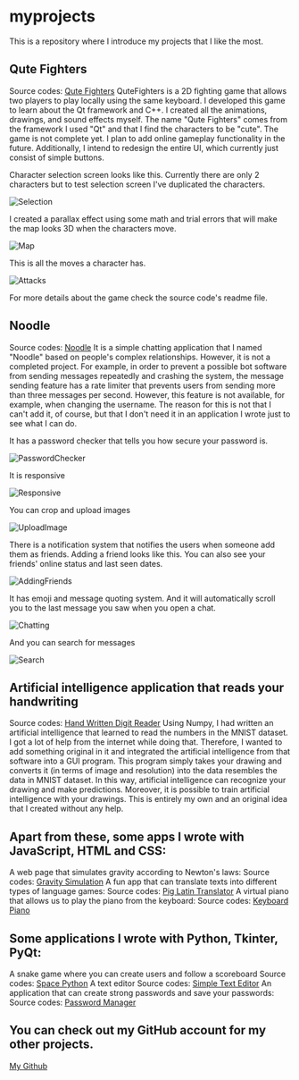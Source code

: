 # myprojects
This is a repository where I introduce my projects that I like the most.

## Qute Fighters
Source codes: <a href="https://github.com/ugurozdemir97/QuteFighters">Qute Fighters</a>
QuteFighters is a 2D fighting game that allows two players to play locally using the same keyboard. I developed this game to learn about the Qt framework and C++. I created all the animations, drawings, and sound effects myself. The name "Qute Fighters" comes from the framework I used "Qt" and that I find the characters to be "cute". The game is not complete yet. I plan to add online gameplay functionality in the future. Additionally, I intend to redesign the entire UI, which currently just consist of simple buttons. 

Character selection screen looks like this. Currently there are only 2 characters but to test selection screen I've duplicated the characters.

![Selection](https://github.com/ugurozdemir97/myprojects/assets/64408736/a40ddeb9-dc5c-4a9b-896d-9b0c846b2367)

I created a parallax effect using some math and trial errors that will make the map looks 3D when the characters move.

![Map](https://github.com/ugurozdemir97/myprojects/assets/64408736/2aea4587-212c-4c34-b077-9f06ced36af8)

This is all the moves a character has.

![Attacks](https://github.com/ugurozdemir97/QuteFighters/assets/64408736/fbe57f13-ab4a-4fd1-9461-e8f5990f19c5)

For more details about the game check the source code's readme file.

## Noodle
Source codes: <a href="https://github.com/ugurozdemir97/Noodle">Noodle</a>
It is a simple chatting application that I named "Noodle" based on people's complex relationships. However, it is not a completed project. For example, in order to prevent a possible bot software from sending messages repeatedly and crashing the system, the message sending feature has a rate limiter that prevents users from sending more than three messages per second. However, this feature is not available, for example, when changing the username. The reason for this is not that I can't add it, of course, but that I don't need it in an application I wrote just to see what I can do.

It has a password checker that tells you how secure your password is.

![PasswordChecker](https://github.com/ugurozdemir97/myprojects/assets/64408736/12a30b88-0ec1-4d82-886d-c45c076a9811)

It is responsive

![Responsive](https://github.com/ugurozdemir97/myprojects/assets/64408736/c798b285-1d1c-4233-9703-19b3e57c01a5)

You can crop and upload images

![UploadImage](https://github.com/ugurozdemir97/myprojects/assets/64408736/7ce9d680-762a-4bdb-9339-aac0c00aaf82)

There is a notification system that notifies the users when someone add them as friends. Adding a friend looks like this. You can also see your friends' online status and last seen dates. 

![AddingFriends](https://github.com/ugurozdemir97/myprojects/assets/64408736/c2425625-d2b3-4b46-b088-a4407fd336c4)

It has emoji and message quoting system. And it will automatically scroll you to the last message you saw when you open a chat.

![Chatting](https://github.com/ugurozdemir97/myprojects/assets/64408736/cc29c59e-cfff-456c-9508-76766aeab881)

And you can search for messages

![Search](https://github.com/ugurozdemir97/myprojects/assets/64408736/4891cb1e-afba-40c3-b1c7-ca7e3492a501)

## Artificial intelligence application that reads your handwriting
Source codes: <a href="https://github.com/ugurozdemir97/Hand-Written-Digit-Reader">Hand Written Digit Reader</a> 
Using Numpy, I had written an artificial intelligence that learned to read the numbers in the MNIST dataset. I got a lot of help from the internet while doing that. Therefore, I wanted to add something original in it and integrated the artificial intelligence from that software into a GUI program. This program simply takes your drawing and converts it (in terms of image and resolution) into the data resembles the data in MNIST dataset. In this way, artificial intelligence can recognize your drawing and make predictions. Moreover, it is possible to train artificial intelligence with your drawings. This is entirely my own and an original idea that I created without any help.

## Apart from these, some apps I wrote with JavaScript, HTML and CSS:
A web page that simulates gravity according to Newton's laws:
Source codes: <a href="https://github.com/ugurozdemir97/Gravity-Simulation">Gravity Simulation</a>
A fun app that can translate texts into different types of language games:
Source codes: <a href="https://github.com/ugurozdemir97/Pig-Latin-Translator-Website">Pig Latin Translator</a>
A virtual piano that allows us to play the piano from the keyboard:
Source codes: <a href="https://github.com/ugurozdemir97/Keyboard-Piano">Keyboard Piano</a>

## Some applications I wrote with Python, Tkinter, PyQt:
A snake game where you can create users and follow a scoreboard
Source codes: <a href="https://github.com/ugurozdemir97/Snake-Game">Space Python</a>
A text editor
Source codes: <a href="https://github.com/ugurozdemir97/Simple-Text-Editor">Simple Text Editor</a>
An application that can create strong passwords and save your passwords:
Source codes: <a href="https://github.com/ugurozdemir97/Password-Manager">Password Manager</a>

## You can check out my GitHub account for my other projects.
<a href="https://github.com/ugurozdemir97">My Github</a>
